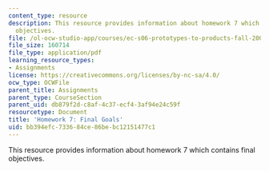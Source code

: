 ```yaml
---
content_type: resource
description: This resource provides information about homework 7 which contains final
  objectives.
file: /ol-ocw-studio-app/courses/ec-s06-prototypes-to-products-fall-2005/bb394efc733684ce86bebc12151477c1_MITEC_S06F05_hw7.pdf
file_size: 160714
file_type: application/pdf
learning_resource_types:
- Assignments
license: https://creativecommons.org/licenses/by-nc-sa/4.0/
ocw_type: OCWFile
parent_title: Assignments
parent_type: CourseSection
parent_uid: db879f2d-c8af-4c37-ecf4-3af94e24c59f
resourcetype: Document
title: 'Homework 7: Final Goals'
uid: bb394efc-7336-84ce-86be-bc12151477c1
---
```

This resource provides information about homework 7 which contains final objectives.